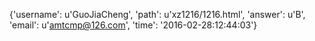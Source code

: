 {'username': u'GuoJiaCheng', 'path': u'xz1216/1216.html', 'answer': u'B', 'email': u'amtcmp@126.com', 'time': '2016-02-28:12:44:03'}